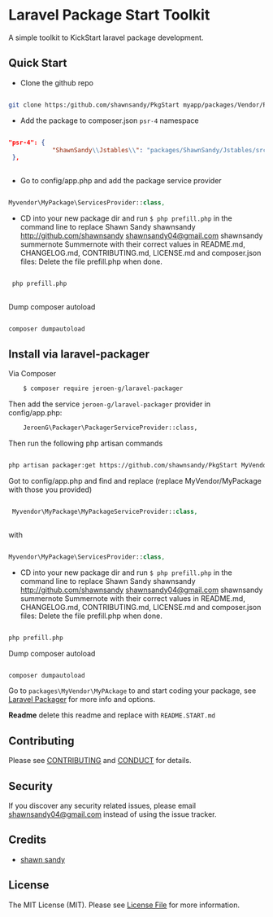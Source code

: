 # Laravel Package Start Toolkit


A simple toolkit to KickStart laravel package development.

## Quick Start

* Clone the github repo 

``` bash

git clone https:/github.com/shawnsandy/PkgStart myapp/packages/Vendor/PackageName

```

* Add the package to composer.json `psr-4` namespace

``` json

"psr-4": {
            "ShawnSandy\\Jstables\\": "packages/ShawnSandy/Jstables/src",
 },
            
```

* Go to config/app.php and add the package service provider

``` php

Myvendor\MyPackage\ServicesProvider::class,

```

  
* CD into your new package dir and run `$ php prefill.php` in the command line to replace Shawn Sandy shawnsandy http://github.com/shawnsandy shawnsandy04@gmail.com shawnsandy summernote Summernote with their correct values in README.md, CHANGELOG.md, CONTRIBUTING.md, LICENSE.md and composer.json files:  Delete the file prefill.php when done.

``` bash 

 php prefill.php
 
```
  
Dump composer autoload

``` bash

composer dumpautoload

```


## Install via laravel-packager

Via Composer

``` bash 
    $ composer require jeroen-g/laravel-packager
```

Then add the service `jeroen-g/laravel-packager` provider in config/app.php:

``` bash
    JeroenG\Packager\PackagerServiceProvider::class,
```

Then run the following php artisan commands

```bash

php artisan packager:get https://github.com/shawnsandy/PkgStart MyVendor MyPackage

```

Got to config/app.php and find and replace (replace MyVendor/MyPackage with those you provided)

``` php

 Myvendor\MyPackage\MyPackageServiceProvider::class,
 
 ```
 with 
 
``` php

Myvendor\MyPackage\ServicesProvider::class,

```
  
  
* CD into your new package dir and run `$ php prefill.php` in the command line to replace Shawn Sandy shawnsandy http://github.com/shawnsandy shawnsandy04@gmail.com shawnsandy summernote Summernote with their correct values in README.md, CHANGELOG.md, CONTRIBUTING.md, LICENSE.md and composer.json files:  Delete the file prefill.php when done.

``` bash 

php prefill.php

``` 
  
  Dump composer autoload
  
``` bash

composer dumpautoload

```

Go to `packages\MyVendor\MyPAckage` to and start coding your package, see [Laravel Packager](https://github.com/Jeroen-G/laravel-packager) for more info and options.

__Readme__ delete this readme and replace with `README.START.md`

## Contributing

Please see [CONTRIBUTING](CONTRIBUTING.md) and [CONDUCT](CONDUCT.md) for details.

## Security

If you discover any security related issues, please email shawnsandy04@gmail.com instead of using the issue tracker.

## Credits

- [shawn sandy](http://shawnsandy.com)


## License

The MIT License (MIT). Please see [License File](LICENSE.md) for more information.

